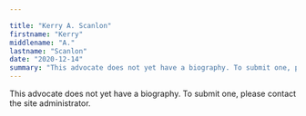 ```yaml
---

title: "Kerry A. Scanlon"
firstname: "Kerry"
middlename: "A."
lastname: "Scanlon"
date: "2020-12-14"
summary: "This advocate does not yet have a biography. To submit one, please contact the site administrator."
---
```

This advocate does not yet have a biography. To submit one, please contact the site administrator.

